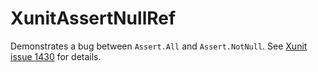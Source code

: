 # XunitAssertNullRef

Demonstrates a bug between `Assert.All` and `Assert.NotNull`.  See [Xunit issue 1430](https://github.com/xunit/xunit/issues/1430) for details.
